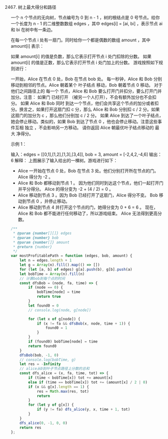 2467. 树上最大得分和路径

一个 n 个节点的无向树，节点编号为 0 到 n - 1 ，树的根结点是 0 号节点。给你一个长度为 n - 1 的二维整数数组 edges ，其中 edges[i] = [ai, bi] ，表示节点 ai 和 bi 在树中有一条边。

在每一个节点 i 处有一扇门。同时给你一个都是偶数的数组 amount ，其中 amount[i] 表示：

如果 amount[i] 的值是负数，那么它表示打开节点 i 处门扣除的分数。
如果 amount[i] 的值是正数，那么它表示打开节点 i 处门加上的分数。
游戏按照如下规则进行：

一开始，Alice 在节点 0 处，Bob 在节点 bob 处。
每一秒钟，Alice 和 Bob 分别 移动到相邻的节点。Alice 朝着某个 叶子结点 移动，Bob 朝着节点 0 移动。
对于他们之间路径上的 每一个 节点，Alice 和 Bob 要么打开门并扣分，要么打开门并加分。注意：
如果门 已经打开 （被另一个人打开），不会有额外加分也不会扣分。
如果 Alice 和 Bob 同时 到达一个节点，他们会共享这个节点的加分或者扣分。换言之，如果打开这扇门扣 c 分，那么 Alice 和 Bob 分别扣 c / 2 分。如果这扇门的加分为 c ，那么他们分别加 c / 2 分。
如果 Alice 到达了一个叶子结点，她会停止移动。类似的，如果 Bob 到达了节点 0 ，他也会停止移动。注意这些事件互相 独立 ，不会影响另一方移动。
请你返回 Alice 朝最优叶子结点移动的 最大 净得分。

 

示例 1：



输入：edges = [[0,1],[1,2],[1,3],[3,4]], bob = 3, amount = [-2,4,2,-4,6]
输出：6
解释：
上图展示了输入给出的一棵树。游戏进行如下：
- Alice 一开始在节点 0 处，Bob 在节点 3 处。他们分别打开所在节点的门。
  Alice 得分为 -2 。
- Alice 和 Bob 都移动到节点 1 。
  因为他们同时到达这个节点，他们一起打开门并平分得分。
  Alice 的得分变为 -2 + (4 / 2) = 0 。
- Alice 移动到节点 3 。因为 Bob 已经打开了这扇门，Alice 得分不变。
  Bob 移动到节点 0 ，并停止移动。
- Alice 移动到节点 4 并打开这个节点的门，她得分变为 0 + 6 = 6 。
现在，Alice 和 Bob 都不能进行任何移动了，所以游戏结束。
Alice 无法得到更高分数。
```js
/**
 * @param {number[][]} edges
 * @param {number} bob
 * @param {number[]} amount
 * @return {number}
 */
var mostProfitablePath = function (edges, bob, amount) {
    let n = edges.length + 1
    let g = Array(n).fill().map(() => [])
    for (let [a, b] of edges) g[a].push(b), g[b].push(a)
    let bobTime = Array(n).fill(n)
    // 计算bob到每个点的时间
    const dfsBob = (node, fa, time) => {
        if (node == 0) {
            bobTime[node] = time
            return true
        }
        let found0 = 0
        // console.log(node, g[node])

        for (let x of g[node]) {
            if (x != fa && dfsBob(x, node, time + 1)) {
                found0 = 1
            }
        }
        if (found0) bobTime[node] = time
        return found0
    }
    dfsBob(bob, -1, 0)
    // console.log(bobTime, g)
    let res = -Infinity
    // alice从0到叶子节点路径上分数的总和
    const dfs_alice = (x, fa, time, tot) => {
        if (time < bobTime[x]) tot += amount[x]
        else if (time == bobTime[x]) tot += (amount[x] / 2 | 0)
        if (x && g[x].length == 1) {
            res = Math.max(res, tot)
            return
        }
        for (let y of g[x]) {
            if (y != fa) dfs_alice(y, x, time + 1, tot)
        }
    }
    dfs_alice(0, -1, 0, 0)
    return res
};